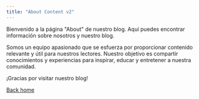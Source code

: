 ```yaml
---
title: "About Content v2"
---
```


Bienvenido a la página "About" de nuestro blog. Aquí puedes encontrar información sobre nosotros y nuestro blog.

Somos un equipo apasionado que se esfuerza por proporcionar contenido relevante y útil para nuestros lectores. Nuestro objetivo es compartir conocimientos y experiencias para inspirar, educar y entretener a nuestra comunidad.

¡Gracias por visitar nuestro blog!

[Back home](/)

